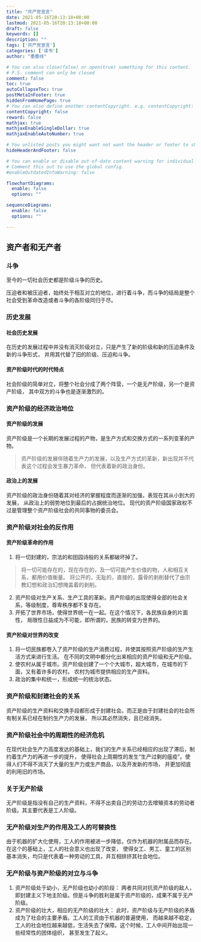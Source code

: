 ```yaml
---
title: "共产党宣言"
date: 2021-05-16T20:13:18+08:00
lastmod: 2021-05-16T20:13:18+08:00
draft: false
keywords: []
description: ""
tags: ['共产党宣言']
categories: ['读书']
author: "墨墨线"

# You can also close(false) or open(true) something for this content.
# P.S. comment can only be closed
comment: false
toc: true
autoCollapseToc: true
postMetaInFooter: true
hiddenFromHomePage: true
# You can also define another contentCopyright. e.g. contentCopyright: "This is another copyright."
contentCopyright: false
reward: false
mathjax: true
mathjaxEnableSingleDollar: true
mathjaxEnableAutoNumber: true

# You unlisted posts you might want not want the header or footer to show
hideHeaderAndFooter: false

# You can enable or disable out-of-date content warning for individual post.
# Comment this out to use the global config.
#enableOutdatedInfoWarning: false

flowchartDiagrams:
  enable: false
  options: ""

sequenceDiagrams: 
  enable: false
  options: ""

---
```

<!--more-->

## 资产者和无产者

### 斗争
至今的一切社会历史都是阶级斗争的历史。

压迫者和被压迫者，始终处于相互对立的地位，进行着斗争，而斗争的结局是整个社会受到革命改造或者斗争的各阶级同归于尽。

### 历史发展

#### 社会历史发展
在历史的发展过程中并没有消灭阶级对立，只是产生了新的阶级和新的压迫条件及新的斗争形式，
并用其代替了旧的阶级、压迫和斗争。

#### 资产阶级时代的时代特点
社会阶级的简单对立，将整个社会分成了两个阵营，一个是无产阶级，另一个是资产阶级，
其中双方的斗争也是逐渐激烈的。

### 资产阶级的经济政治地位

#### 资产阶级的发展
资产阶级是一个长期的发展过程的产物，是生产方式和交换方式的一系列变革的产物。
>资产阶级的发展伴随着生产力的发展，以及生产方式的革新，新出现并不代表这个过程会发生暴力革命，
>但代表着新的政治身份。

#### 政治上的发展
资产阶级的政治身份随着其对经济的掌握程度而逐渐的加强，表现在其从小到大的发展，
从政治上的弱势地位到最后的占据统治地位。
现代的资产阶级国家政权不过是管理整个资产阶级社会的共同事物的委员会。

### 资产阶级对社会的反作用

#### 资产阶级革命的作用
1. 将一切封建的，宗法的和田园诗般的关系都破坏掉了。
>将一切可能存在的，现在存在的，及一切可能产生价值的物，人和相互关系，都用价值衡量。
将公开的，无耻的，直接的，露骨的剥削替代了由宗教幻想和政治幻想掩盖着的剥削。
2. 资产阶级对生产关系、生产工具的革新。资产阶级的出现使得全部的社会关系，等级制度，尊卑秩序都不复存在。
3. 开拓了世界市场，使得世界统一在一起。在这个情况下，各民族自身的片面性，
局限性日益成为不可能，即所谓的，民族的转变为世界的。

#### 资产阶级对世界的改变
1. 将一切民族都卷入了资产阶级的生产消费过程，并使其按照资产阶级的生产生活方式来进行生活。
在不同的文明中都分化出来相应的资产阶级和无产阶级。
2. 使农村从属于城市。资产阶级创建了一个个大城市，超大城市，在城市的下面，又有着许多的农村。
农村为城市提供相应的生产资料。
3. 政治的集中和统一，形成统一的统治状态。

### 资产阶级和封建社会的关系
资产阶级的生产资料和交换手段都形成于封建社会。而正是由于封建社会的社会所有制关系已经在制约生产力的发展，
所以其必然消失，且已经消失。

### 资产阶级社会中的周期性的经济危机
在现代社会生产力高度发达的基础上，我们的生产关系已经相应的出现了滞后，制约着生产力的再进一步的提升，
使得社会上周期性的发生“生产过剩的瘟疫”。使得人们不得不消灭了大量的生产力或生产商品，以及开发新的市场，
并更加彻底的利用旧的市场。

### 关于无产阶级
无产阶级是指没有自己的生产资料，不得不出卖自己的劳动力去增殖资本的劳动者阶级。其主要代表是工人阶级。

### 无产阶级对生产的作用及工人的可替换性
由于机器的扩大化使用，工人的作用被进一步降低，仅作为机器的附属品而存在。在这个的基础上，工人的社会意义也出现了改变，
使得女工、男工、童工的区别基本消失，均只是代表着一种劳动的工具，并互相排挤其社会地位。

### 无产阶级与资产阶级的对立与斗争
1. 资产阶级处于幼小，无产阶级也幼小的阶段：
两者共同对抗资产阶级的敌人，即封建主义下地主阶级。但是斗争的胜利是属于资产阶级的，成果不属于无产阶级。
2. 资产阶级的壮大，相应的无产阶级的壮大：
此时，资产阶级与无产阶级的矛盾成为了社会的主要矛盾。工人的工资由于机器的普遍使用，
而越来越不稳定，工人的社会地位越来越低，生活失去了保障。这个时候，工人中间开始出现一些经常性的团体组织，
甚至发生了起义。
